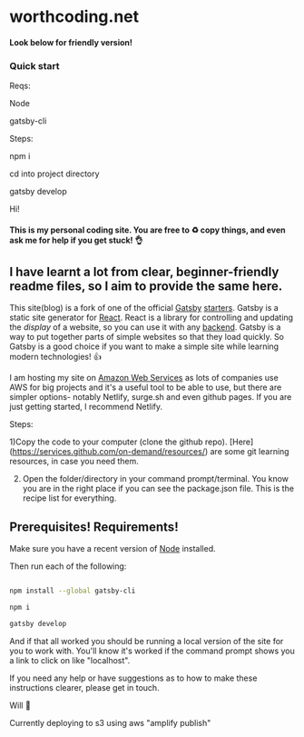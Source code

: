 # worthcoding.net #

#### Look below for friendly version! ####

### Quick start ###


Reqs:

Node

gatsby-cli

Steps:

npm i

cd into project directory

gatsby develop





Hi!
####  This is my personal coding site.  You are free to :recycle: copy things, and even ask me for help if you get stuck!   :ok_hand:  #### 

## I have learnt a lot from clear, beginner-friendly readme files, so I aim to provide the same here. ##

This site(blog) is a fork of one of the official [Gatsby](https://next.gatsbyjs.org/) [starters](https://next.gatsbyjs.org/docs/gatsby-starters/).  Gatsby is a static site generator for [React](https://reactjs.org/).   React is a library for controlling and updating the *display* of a website, so you can use it with any [backend](https://en.wikipedia.org/wiki/Front_and_back_ends).  Gatsby is a way to put together parts of simple websites so that they load quickly. So Gatsby is a good choice if you want to make a simple site while learning modern technologies! :thumbsup:



I am hosting my site on [Amazon Web Services](https://aws.amazon.com/) as lots of companies use AWS for big projects and it's a useful tool to be able to use, but there are simpler options- notably Netlify, surge.sh and even github pages.  If you are just getting started, I recommend Netlify.


Steps:

1)Copy the code to your computer  (clone the github repo).
[Here] (https://services.github.com/on-demand/resources/) are some git learning resources, in case you need them.


2) Open the folder/directory in your command prompt/terminal.
You know you are in the right place if you can see the package.json file.  This is the recipe list for everything.


## Prerequisites! Requirements! ##
Make sure you have a recent version of [Node](https://nodejs.org/en/) installed.

Then run each of the following:

```bash

npm install --global gatsby-cli

npm i

gatsby develop


```

And if that all worked you should be running a local version of the site for you to work with.  You'll know it's worked if the command prompt shows you a link to click on like "localhost".


If you need any help or have suggestions as to how to make these instructions clearer, please get in touch.

Will     :wave:


Currently deploying to s3 using aws "amplify publish"


